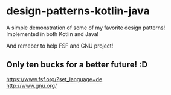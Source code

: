 # design-patterns-kotlin-java
A simple demonstration of some of my favorite design patterns! Implemented in both Kotlin and Java! 

And remeber to help FSF and GNU  project! 

## Only ten bucks for a better future! :D 

https://www.fsf.org/?set_language=de <br/>
http://www.gnu.org/ 
